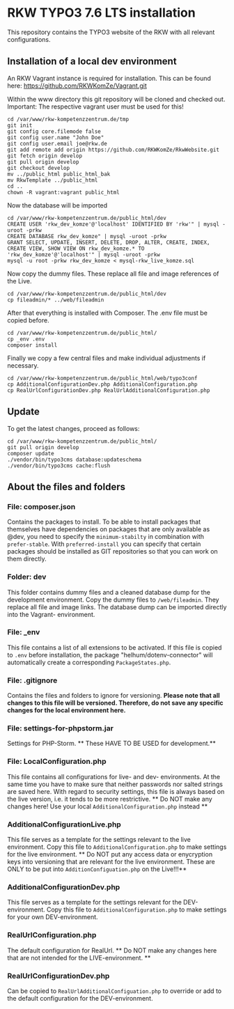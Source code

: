 # RKW TYPO3 7.6 LTS installation

This repository contains the TYPO3 website of the RKW with all relevant configurations.

## Installation of a local dev environment

An RKW Vagrant instance is required for installation. This can be found here:
https://github.com/RKWKomZe/Vagrant.git

Within the www directory this git repository will be cloned and checked out.
Important: The respective vagrant user must be used for this! 

```
cd /var/www/rkw-kompetenzzentrum.de/tmp
git init
git config core.filemode false
git config user.name "John Doe"
git config user.email joe@rkw.de
git add remote add origin https://github.com/RKWKomZe/RkwWebsite.git
git fetch origin develop
git pull origin develop
git checkout develop
mv ../public_html public_html_bak
mv RkwTemplate ../public_html
cd ..
chown -R vagrant:vagrant public_html
```

Now the database will be imported
```
cd /var/www/rkw-kompetenzzentrum.de/public_html/dev
CREATE USER 'rkw_dev_komze'@'localhost' IDENTIFIED BY 'rkw'" | mysql -uroot -prkw
CREATE DATABASE rkw_dev_komze" | mysql -uroot -prkw
GRANT SELECT, UPDATE, INSERT, DELETE, DROP, ALTER, CREATE, INDEX, CREATE VIEW, SHOW VIEW ON rkw_dev_komze.* TO 'rkw_dev_komze'@'localhost'" | mysql -uroot -prkw
mysql -u root -prkw rkw_dev_komze < mysql-rkw_live_komze.sql
```

Now copy the dummy files. These replace all file and image references of the Live.
```
cd /var/www/rkw-kompetenzzentrum.de/public_html/dev
cp fileadmin/* ../web/fileadmin
```

After that everything is installed with Composer. The .env file must be copied before.
```
cd /var/www/rkw-kompetenzzentrum.de/public_html/
cp _env .env
composer install
```

Finally we copy a few central files and make individual adjustments if necessary.
```
cd /var/www/rkw-kompetenzzentrum.de/public_html/web/typo3conf
cp AdditionalConfigurationDev.php AdditionalConfiguration.php
cp RealUrlConfigurationDev.php RealUrlAdditionalConfiguration.php
```

## Update
To get the latest changes, proceed as follows:
```
cd /var/www/rkw-kompetenzzentrum.de/public_html/
git pull origin develop
composer update
./vendor/bin/typo3cms database:updateschema
./vendor/bin/typo3cms cache:flush
```

## About the files and folders

### File: composer.json

Contains the packages to install. 
To be able to install packages that themselves have dependencies on packages that are only available as @dev, you need to specify the `minimum-stabilty` in combination with `prefer-stable`.
With `preferred-install` you can specify that certain packages should be installed as GIT repositories so that you can work on them directly. 

### Folder: dev

This folder contains dummy files and a cleaned database dump for the development environment. Copy the dummy files to `/web/fileadmin`. They replace all file and image links.
The database dump can be imported directly into the Vagrant- environment. 

### File: _env

This file contains a list of all extensions to be activated. If this file is copied to `.env` before installation, the package "helhum/dotenv-connector" will automatically create a corresponding `PackageStates.php`.

### File: .gitignore

Contains the files and folders to ignore for versioning. 
**Please note that all changes to this file will be versioned. Therefore, do not save any specific changes for the local environment here.**

### File: settings-for-phpstorm.jar

Settings for PHP-Storm. ** These HAVE TO BE USED for development.**

### File: LocalConfiguration.php

This file contains all configurations for live- and dev- environments. At the same time you have to make sure that neither passwords nor salted strings are saved here. With regard to security settings, this file is always based on the live version, i.e. it tends to be more restrictive.
** Do NOT make any changes here! Use your local `AdditionalConfiguration.php` instead **

### AdditionalConfigurationLive.php

This file serves as a template for the settings relevant to the live environment. Copy this file to `AdditionalConfiguration.php` to make settings for the live environment.
** Do NOT put any access data or enycryption keys into versioning that are relevant for the live environment. These are ONLY to be put into `AdditionConfiguation.php` on the Live!!!**

### AdditionalConfigurationDev.php

This file serves as a template for the settings relevant for the DEV-environment. Copy this file to `AdditionalConfiguration.php` to make settings for your own DEV-environment.

### RealUrlConfiguration.php

The default configuration for RealUrl. ** Do NOT make any changes here that are not intended for the LIVE-environment. **

### RealUrlConfigurationDev.php

Can be copied to `RealUrlAdditionalConfiguation.php` to override or add to the default configuration for the DEV-environment.

